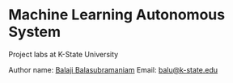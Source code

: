 # Machine Learning Autonomous System
Project labs at K-State University

Author name: [Balaji Balasubramaniam](https://scholar.google.com/citations?hl=en&user=r1OKGOMAAAAJ)
Email: balu@k-state.edu
